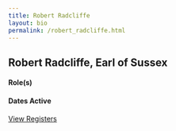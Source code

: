 ```yaml
---
title: Robert Radcliffe
layout: bio
permalink: /robert_radcliffe.html
---
```


## Robert Radcliffe, Earl of Sussex

#### Role(s)

#### Dates Active

<a href="{{ '/browse.html' | relative_url }}#Robert Radcliffe, Earl of Sussex" class="btn btn-custom">View Registers</a>